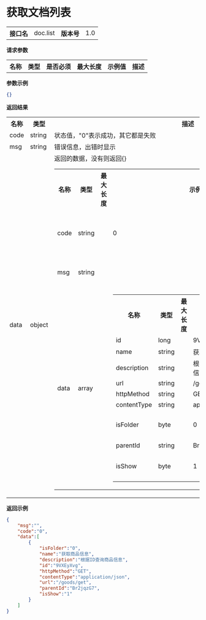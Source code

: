 
# 获取文档列表


<table>
    <tr>
        <th>接口名</th>
        <td>doc.list</td>
        <th>版本号</th>
        <td>1.0</td>
    </tr>
</table>

**请求参数**

<table>
    <tr>
        <th>名称</th>
        <th>类型</th>
        <th>是否必须</th>
        <th>最大长度</th>
        <th>示例值</th>
        <th>描述</th>
    </tr>
    </table>

**参数示例**

```json
{}
```

**返回结果**

<table>
    <tr>
        <th>名称</th>
        <th>类型</th>
        <th>描述</th>
    </tr>
    <tr>
        <td>code</td>
        <td>string</td>
        <td>状态值，"0"表示成功，其它都是失败</td>
    </tr>
    <tr>
        <td>msg</td>
        <td>string</td>
        <td>错误信息，出错时显示</td>
    </tr>
        <tr>
        <td>data</td>
        <td>object</td>
        <td>返回的数据，没有则返回{}
            <table>
                <tr>
                    <th>名称</th>
                    <th>类型</th>
                    <th>最大长度</th>
                    <th>示例值</th>
                    <th>描述</th>
                </tr>
                                <tr><td>code</td><td>string</td><td></td><td>0</td><td>状态值，"0"表示成功，其它都是失败<br/></td></tr>
                                <tr><td>msg</td><td>string</td><td></td><td></td><td>错误信息，出错时显示<br/></td></tr>
                                <tr><td>data</td><td>array</td><td></td><td><table><tr><th>名称</th><th>类型</th><th>最大长度</th><th>示例值</th><th>描述</th></tr><tr><td>id</td><td>long</td><td></td><td>9VXEyXvg</td><td>文档id<br/></td></tr><tr><td>name</td><td>string</td><td></td><td>获取商品信息</td><td>文档名称<br/></td></tr><tr><td>description</td><td>string</td><td></td><td>根据ID查询商品信息</td><td>文档概述<br/></td></tr><tr><td>url</td><td>string</td><td></td><td>/goods/get</td><td>url<br/></td></tr><tr><td>httpMethod</td><td>string</td><td></td><td>GET</td><td>http方法<br/></td></tr><tr><td>contentType</td><td>string</td><td></td><td>application/json</td><td>contentType<br/></td></tr><tr><td>isFolder</td><td>byte</td><td></td><td>0</td><td>是否是分类，0：不是，1：是<br/></td></tr><tr><td>parentId</td><td>string</td><td></td><td>Br2jqzG7</td><td>父节点<br/></td></tr><tr><td>isShow</td><td>byte</td><td></td><td>1</td><td>是否显示，1：显示，0：不显示<br/></td></tr></table></td><td>文档数组<br/></td></tr>
                            </table>
        </td>
    </tr>
    </table>

**返回示例**

```json
{
	"msg":"",
	"code":"0",
	"data":[
		{
			"isFolder":"0",
			"name":"获取商品信息",
			"description":"根据ID查询商品信息",
			"id":"9VXEyXvg",
			"httpMethod":"GET",
			"contentType":"application/json",
			"url":"/goods/get",
			"parentId":"Br2jqzG7",
			"isShow":"1"
		}
	]
}
```


